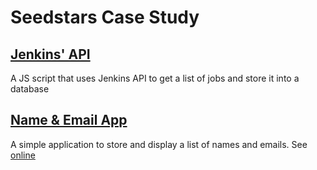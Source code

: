 # Seedstars Case Study

## [Jenkins' API](jenkins-jobs)

A JS script that uses Jenkins API to get a list of jobs and store it into a database


## [Name & Email App](name-email)

A simple application to store and display a list of names and emails. See [online](https://seedstars.herokuapp.com/)
